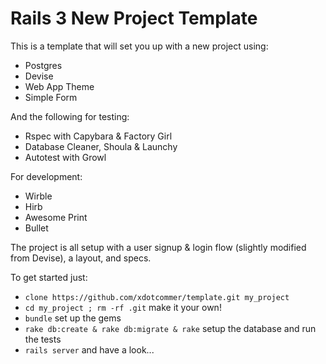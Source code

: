 Rails 3 New Project Template
============================

This is a template that will set you up with a new project using:

* Postgres
* Devise
* Web App Theme
* Simple Form

And the following for testing:

* Rspec with Capybara & Factory Girl
* Database Cleaner, Shoula & Launchy
* Autotest with Growl

For development:

* Wirble
* Hirb
* Awesome Print
* Bullet

The project is all setup with a user signup & login flow (slightly modified from Devise), a layout, and specs.

To get started just:

* `clone https://github.com/xdotcommer/template.git my_project`
* `cd my_project ; rm -rf .git` make it your own!
* `bundle` set up the gems
* `rake db:create & rake db:migrate & rake` setup the database and run the tests
* `rails server` and have a look...